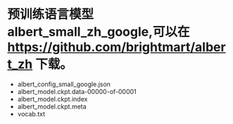 # 预训练语言模型albert_small_zh_google,可以在 https://github.com/brightmart/albert_zh 下载。

- albert_config_small_google.json
- albert_model.ckpt.data-00000-of-00001
- albert_model.ckpt.index
- albert_model.ckpt.meta
- vocab.txt